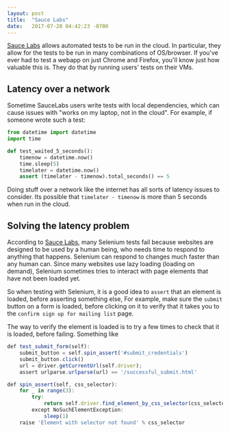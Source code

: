 ```yaml
---
layout: post
title:  "Sauce Labs"
date:   2017-07-20 04:42:23 -0700
---
```


[Sauce Labs](https://www.ministryoftesting.com/2013/06/a-look-inside-saucelabs/)
allows automated tests to be run in the cloud.
In particular, they allow for the tests to be run in
many combinations of OS/browser.
If you've ever had to test a webapp on just Chrome and Firefox, 
you'll know just how valuable this is.
They do that by running users' tests on their VMs. 

## Latency over a network

Sometime SauceLabs users write tests with local dependencies,
which can cause issues with "works on my laptop, not in the cloud".
For example, if someone wrote such a test:
```py
from datetime import datetime
import time

def test_waited_5_seconds():
	timenow = datetime.now()
	time.sleep(5)
	timelater = datetime.now()
	assert (timelater - timenow).total_seconds() == 5
```

Doing stuff over a network like the internet has
all sorts of latency issues to consider.
Its possible that `timelater - timenow` is more than 5 seconds
when run in the cloud.

## Solving the latency problem

According to [Sauce Labs](https://saucelabs.com/blog/how-to-lose-races-and-win-at-selenium),
many Selenium tests fail because websites are designed to be used by a human being,
who needs time to respond to anything that happens.
Selenium can respond to changes much faster than any human can.
Since many websites use lazy loading (loading on demand),
Selenium sometimes tries to interact with page elements that have not been loaded yet.

So when testing with Selenium,
it is a good idea to `assert` that an element is loaded,
before asserting something else,
For example, make sure the `submit` button on a form is loaded,
before clicking on it to verify
that it takes you to the `confirm sign up for mailing list` page.

The way to verify the element is loaded
is to try a few times to check that it is loaded, before failing. 
Something like
```js
def test_submit_form(self):
	submit_button = self.spin_assert('#submit_credentials')
	submit_button.click()
	url = driver.getCurrentUrl(self.driver);
	assert urlparse.urlparse(url) == '/successful_submit.html'

def spin_assert(self, css_selector):
	for _ in range(3):
		try:
			return self.driver.find_element_by_css_selector(css_selector)
		except NoSuchElementException:
			sleep(1)
	raise 'Element with selector not found' % css_selector
```












